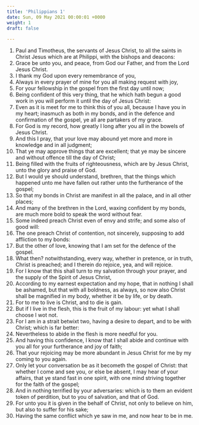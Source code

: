 ```yaml
---
title: 'Philippians 1'
date: Sun, 09 May 2021 00:00:01 +0000
weight: 1
draft: false
  
---
```


1. Paul and Timotheus, the servants of Jesus Christ, to all the saints in Christ Jesus which are at Philippi, with the bishops and deacons:
2. Grace be unto you, and peace, from God our Father, and from the Lord Jesus Christ.
3. I thank my God upon every remembrance of you,
4. Always in every prayer of mine for you all making request with joy,
5. For your fellowship in the gospel from the first day until now;
6. Being confident of this very thing, that he which hath begun a good work in you will perform it until the day of Jesus Christ:
7. Even as it is meet for me to think this of you all, because I have you in my heart; inasmuch as both in my bonds, and in the defence and confirmation of the gospel, ye all are partakers of my grace.
8. For God is my record, how greatly I long after you all in the bowels of Jesus Christ.
9. And this I pray, that your love may abound yet more and more in knowledge and in all judgment;
10. That ye may approve things that are excellent; that ye may be sincere and without offence till the day of Christ;
11. Being filled with the fruits of righteousness, which are by Jesus Christ, unto the glory and praise of God.
12. But I would ye should understand, brethren, that the things which happened unto me have fallen out rather unto the furtherance of the gospel;
13. So that my bonds in Christ are manifest in all the palace, and in all other places;
14. And many of the brethren in the Lord, waxing confident by my bonds, are much more bold to speak the word without fear.
15. Some indeed preach Christ even of envy and strife; and some also of good will:
16. The one preach Christ of contention, not sincerely, supposing to add affliction to my bonds:
17. But the other of love, knowing that I am set for the defence of the gospel.
18. What then? notwithstanding, every way, whether in pretence, or in truth, Christ is preached; and I therein do rejoice, yea, and will rejoice.
19. For I know that this shall turn to my salvation through your prayer, and the supply of the Spirit of Jesus Christ,
20. According to my earnest expectation and my hope, that in nothing I shall be ashamed, but that with all boldness, as always, so now also Christ shall be magnified in my body, whether it be by life, or by death.
21. For to me to live is Christ, and to die is gain.
22. But if I live in the flesh, this is the fruit of my labour: yet what I shall choose I wot not.
23. For I am in a strait betwixt two, having a desire to depart, and to be with Christ; which is far better:
24. Nevertheless to abide in the flesh is more needful for you.
25. And having this confidence, I know that I shall abide and continue with you all for your furtherance and joy of faith;
26. That your rejoicing may be more abundant in Jesus Christ for me by my coming to you again.
27. Only let your conversation be as it becometh the gospel of Christ: that whether I come and see you, or else be absent, I may hear of your affairs, that ye stand fast in one spirit, with one mind striving together for the faith of the gospel;
28. And in nothing terrified by your adversaries: which is to them an evident token of perdition, but to you of salvation, and that of God.
29. For unto you it is given in the behalf of Christ, not only to believe on him, but also to suffer for his sake;
30. Having the same conflict which ye saw in me, and now hear to be in me.
